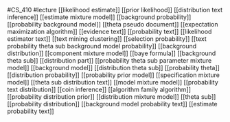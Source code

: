 #CS_410
#lecture
[[likelihood estimate]]
[[prior likelihood]]
[[distribution text inference]]
[[estimate mixture model]]
[[background probability]]
[[probability background model]]
[[theta pseudo document]]
[[expectation maximization algorithm]]
[[evidence text]]
[[probability text]]
[[likelihood estimator text]]
[[text mining clustering]]
[[selection probability]]
[[text probability theta sub background model probability]]
[[background distribution]]
[[component mixture model]]
[[baye formula]]
[[background theta sub]]
[[distribution part]]
[[probability theta sub parameter mixture model]]
[[background model]]
[[distribution theta sub]]
[[probability theta]]
[[distribution probability]]
[[probability prior model]]
[[specification mixture model]]
[[theta sub distribution text]]
[[model mixture model]]
[[probability text distribution]]
[[coin inference]]
[[algorithm family algorithm]]
[[probability distribution prior]]
[[distribution mixture model]]
[[theta sub]]
[[probability distribution]]
[[background model probability text]]
[[estimate probability text]]
